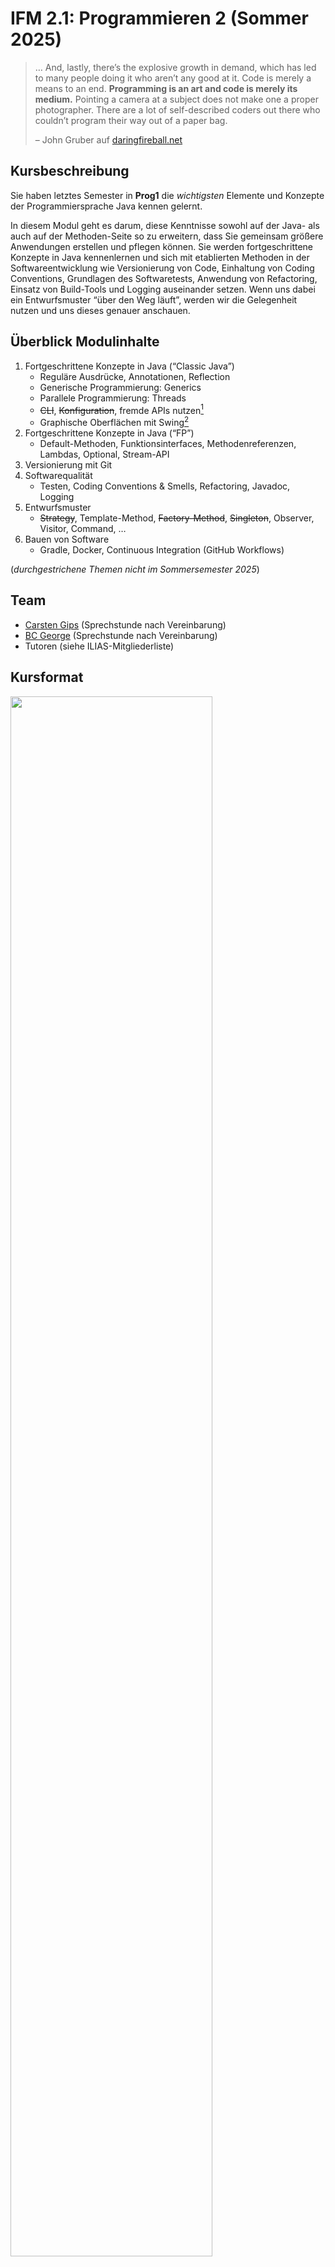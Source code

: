 # IFM 2.1: Programmieren 2 (Sommer 2025)

> … And, lastly, there’s the explosive growth in demand, which has led
> to many people doing it who aren’t any good at it. Code is merely a
> means to an end. **Programming is an art and code is merely its
> medium.** Pointing a camera at a subject does not make one a proper
> photographer. There are a lot of self-described coders out there who
> couldn’t program their way out of a paper bag.
>
> – John Gruber auf
> [daringfireball.net](https://daringfireball.net/2020/04/cobol_programming_coding)

## Kursbeschreibung

Sie haben letztes Semester in **Prog1** die *wichtigsten* Elemente und
Konzepte der Programmiersprache Java kennen gelernt.

In diesem Modul geht es darum, diese Kenntnisse sowohl auf der Java- als
auch auf der Methoden-Seite so zu erweitern, dass Sie gemeinsam größere
Anwendungen erstellen und pflegen können. Sie werden fortgeschrittene
Konzepte in Java kennenlernen und sich mit etablierten Methoden in der
Softwareentwicklung wie Versionierung von Code, Einhaltung von Coding
Conventions, Grundlagen des Softwaretests, Anwendung von Refactoring,
Einsatz von Build-Tools und Logging auseinander setzen. Wenn uns dabei
ein Entwurfsmuster “über den Weg läuft”, werden wir die Gelegenheit
nutzen und uns dieses genauer anschauen.

## Überblick Modulinhalte

1.  Fortgeschrittene Konzepte in Java (“Classic Java”)
    - Reguläre Ausdrücke, Annotationen, Reflection
    - Generische Programmierung: Generics
    - Parallele Programmierung: Threads
    - ~~CLI~~, ~~Konfiguration~~, fremde APIs nutzen[^1]
    - Graphische Oberflächen mit Swing[^2]
2.  Fortgeschrittene Konzepte in Java (“FP”)
    - Default-Methoden, Funktionsinterfaces, Methodenreferenzen,
      Lambdas, Optional, Stream-API
3.  Versionierung mit Git
4.  Softwarequalität
    - Testen, Coding Conventions & Smells, Refactoring, Javadoc, Logging
5.  Entwurfsmuster
    - ~~Strategy~~, Template-Method, ~~Factory-Method~~, ~~Singleton~~,
      Observer, Visitor, Command, …
6.  Bauen von Software
    - Gradle, Docker, Continuous Integration (GitHub Workflows)

(*durchgestrichene Themen nicht im Sommersemester 2025*)

## Team

- [Carsten
  Gips](https://www.hsbi.de/minden/ueber-uns/personenverzeichnis/carsten-gips)
  (Sprechstunde nach Vereinbarung)
- [BC
  George](https://www.hsbi.de/minden/ueber-uns/personenverzeichnis/birgit-christina-george)
  (Sprechstunde nach Vereinbarung)
- Tutoren (siehe ILIAS-Mitgliederliste)

## Kursformat

<img src="admin/images/fahrplan.png" width="80%">

| Vorlesung (2 SWS) | Praktikum (2 SWS) |
|:---|:---|
| Fr, 08:00 - 09:30 Uhr (online) | G1: Fr, 09:45 - 11:15 Uhr (online, Carsten) |
| (Carsten: *Flipped Classroom*) | G2: Fr, 11:30 - 13:00 Uhr (online, Carsten) |
|  | G3: Fr, 09:45 - 11:15 Uhr (online, BC) |
|  | G4: Fr, 11:30 - 13:00 Uhr (online, BC) |

Online-Sitzungen per Zoom (**Zugangsdaten siehe
[ILIAS](https://www.hsbi.de/elearning/goto.php?target=crs_1486054&client_id=FH-Bielefeld)**).
Sie *können* hierzu den Raum J101 bzw. J104 (vgl. Stundenplan) nutzen.

## Fahrplan

Hier finden Sie einen abonnierbaren [Google
Kalender](https://calendar.google.com/calendar/ical/69ecbae80c817d60571a6ec968890b9b7ef0ffea5ce5dad1ef06c46eef7c530f%40group.calendar.google.com/public/basic.ics)
mit allen Terminen der Veranstaltung zum Einbinden in Ihre Kalender-App.

| Monat | Tag | Vorlesung | VL-Quiz | Praktikum |
|:---|:---|:---|:---|:---|
| April | 11\. | Orga (**Zoom**), [FAQ](https://github.com/Programmiermethoden-CampusMinden/Prog2-Lecture/discussions/categories/q-a) |  |  |
|  | 18\. | **Feiertag** | **Feiertag** | **Feiertag** |
|  | 25\. | [Einführung Versionierung](lecture/git/git-intro.md), [Git Basics](lecture/git/git-basics.md); [Lambda-Ausdrücke](lecture/java-modern/lambdas.md); [Gradle](lecture/building/gradle.md) | [Q01](https://www.hsbi.de/elearning/goto.php?target=tst_1527333&client_id=FH-Bielefeld) | [B01](homework/b01.md) |
| Mai | 02\. | [Git-Branches](lecture/git/branches.md), [Branching-Strategien](lecture/git/branching-strategies.md); [Methodenreferenzen](lecture/java-modern/methodreferences.md); [Logging](lecture/quality/logging.md) | [Q02](https://www.hsbi.de/elearning/goto.php?target=tst_1527338&client_id=FH-Bielefeld) | [B02](homework/b02.md) |
|  | 09\. | [Git-Remotes](lecture/git/remotes.md), [Git-Workflows](lecture/git/workflows.md); [Stream-API](lecture/java-modern/stream-api.md); [Record-Klassen](lecture/java-modern/records.md) | [Q03](https://www.hsbi.de/elearning/goto.php?target=tst_1527339&client_id=FH-Bielefeld) | [B03](homework/b03.md) |
|  | 16\. | **Station I** 09:00-11:00 Uhr, B40 (Aufteilung siehe [Ankündigung \#997](https://github.com/Programmiermethoden-CampusMinden/Prog2-Lecture/discussions/997)) |  |  |
|  | 23\. | [Einführung Testen](lecture/quality/testing-intro.md), [JUnit-Basics](lecture/quality/junit-basics.md); [Optional](lecture/java-modern/optional.md); [Visitor-Pattern](lecture/pattern/visitor.md) | [Q04](https://www.hsbi.de/elearning/goto.php?target=tst_1527340&client_id=FH-Bielefeld) | [B04](homework/b04.md) |
|  | 30\. | [Testfallermittlung](lecture/quality/testcases.md), [Mocking](lecture/quality/mockito.md); [Default-Methoden](lecture/java-modern/defaultmethods.md); [Observer-Pattern](lecture/pattern/observer.md); [Continuous Integration (CI)](lecture/building/ci.md) | [Q05](https://www.hsbi.de/elearning/goto.php?target=tst_1527341&client_id=FH-Bielefeld) | [B05](homework/b05.md) |
| Juni | 06\. | [Code-Smells](lecture/quality/smells.md), [Coding-Rules](lecture/quality/codingrules.md), [Refactoring](lecture/quality/refactoring.md); [Javadoc](lecture/quality/javadoc.md) | [Q06](https://www.hsbi.de/elearning/goto.php?target=tst_1527342&client_id=FH-Bielefeld) | [B06](homework/b06.md) |
|  | 13\. | **Station II** 09:00-10:30 Uhr, B40 (Aufteilung siehe [Ankündigung \#1025](https://github.com/Programmiermethoden-CampusMinden/Prog2-Lecture/discussions/1025)) |  |  |
|  | 20\. | [RegExp](lecture/java-classic/regexp.md); [Template-Method-Pattern](lecture/pattern/template-method.md), [Command-Pattern](lecture/pattern/command.md); [Annotationen](lecture/java-classic/annotations.md) | [Q07](https://www.hsbi.de/elearning/goto.php?target=tst_1527343&client_id=FH-Bielefeld) | [B07](homework/b07.md) |
|  | 27\. | Generics: [Klassen und Methoden](lecture/java-classic/generics-classes-methods.md), [Bounds und Wildcards](lecture/java-classic/generics-bounds-wildcards.md), [Type Erasure](lecture/java-classic/generics-type-erasure.md), [Polymorphie](lecture/java-classic/generics-polymorphism.md); [Docker](lecture/building/docker.md) | [Q08](https://www.hsbi.de/elearning/goto.php?target=tst_1527344&client_id=FH-Bielefeld) | [B08](homework/b08.md) |
| Juli | 04\. | [Intro Threads](lecture/java-classic/threads-intro.md), [Synchronisierung](lecture/java-classic/threads-synchronisation.md), [Highlevel Threadkonzepte](lecture/java-classic/threads-highlevel.md); [Reflection](lecture/java-classic/reflection.md) | [Q09](https://www.hsbi.de/elearning/goto.php?target=tst_1527345&client_id=FH-Bielefeld) | [B09](homework/b09.md) |
| *Prüfungsphase I* | 09.07. | **Station III** 09:00-10:30 Uhr, B40 (Aufteilung siehe [Ankündigung \#1032](https://github.com/Programmiermethoden-CampusMinden/Prog2-Lecture/discussions/1032)) |  |  |
| *Prüfungsphase II* | 24.09.(?) | **Station IV**, B40 (Aufteilung siehe Ankündigung) |  |  |

Abgabe der Übungsblätter jeweils **bis Fr, 08:00 Uhr** [im
ILIAS](https://www.hsbi.de/elearning/goto.php?target=exc_1514856&client_id=FH-Bielefeld),
Vorstellung der Lösung im zugehörigen Praktikum. Bearbeitung der Quizzes
jeweils **Sa, 00:00 Uhr (Vorwoche) bis Fr, 08:00 Uhr** [im
ILIAS](https://www.hsbi.de/elearning/goto.php?target=fold_1514843&client_id=FH-Bielefeld).

## Prüfungsform, Note und Credits

**Parcoursprüfung**, 5 ECTS (PO23)

Da Sie das Programmierhandwerk erlernen und üben und vertiefen sollen,
dürfen Sie im Rahmen dieser Lehrveranstaltung noch keine KI-gestützten
Assistenten benutzen. Lösungen, die dennoch ganz oder teilweise unter
Zuhilfenahme von KI-Unterstützung erstellt wurden, werden wie nicht
abgegeben behandelt.

### Prüfung im ersten Zeitraum

1.  **Quizzes**: mind. 5 der 9 Quizzes bestanden (ohne Note/Punkte)
    (Einzelbearbeitung, fristgerecht bis zur jeweiligen Vorlesung, je
    Quiz bis zu 3x wiederholbar, 60% pro Quiz zum Bestehen nötig)
2.  **Praktikum**: mind. 5 der 9 Übungsblätter bestanden (ohne
    Note/Punkte) (bis zu 3er Teams, alle Aufgaben eines Blattes
    bearbeitet, individuelle(!) fristgerechte Abgabe der Lösungen im
    ILIAS als aussagekräftiges [*Post
    Mortem*](https://github.com/Programmiermethoden-CampusMinden/Prog2-Lecture/discussions/981)[^3],
    Vorstellung der Lösungen im Praktikum durch jedes Teammitglied,
    aktive Beteiligung an der Diskussion im Praktikum)
3.  **Station I**: ILIAS-Test (30 Minuten in Minden im B40)
4.  **Station II**: ILIAS-Test (30 Minuten in Minden im B40)
5.  **Station III**: ILIAS-Test (30 Minuten in Minden im B40)

Station I und II finden im Vorlesungsslot statt ([Aufteilung siehe
separate
Ankündigung](https://github.com/Programmiermethoden-CampusMinden/Prog2-Lecture/discussions/1025)),
Station III im ersten Prüfungszeitraum (Termin lt. Bekanntgabe vom
Prüfungsamt: Mi, 09.07., [Aufteilung siehe separate
Ankündigung](https://github.com/Programmiermethoden-CampusMinden/Prog2-Lecture/discussions/1032)).
Die Punkte der beiden besseren Stationen werden summiert bzw. es wird
der Mittelwert der beiden besten prozentualen Ergebnisse ermittelt zur
die Berechnung der Note.[^4]

**Gesamtnote**: 4.0: ab 50%, alle 5% nächste Teilnote, 1.0: ab 95%
(jeweils nur wenn Quizzes bestanden und Praktikum bestanden)

Bei mind. drei über das Minimum hinaus bestandenen Quizzes und/oder
Aufgabenblättern verbessert sich die Gesamtnote um eine Teilnote.

(Hinweise zur [Prüfungsvorbereitung](admin/exams.md) für Station I bis
III)

### Prüfung im zweiten Zeitraum

1.  **Station IV**: Schriftliche Prüfung (digitale Klausur) 90 Minuten
    in Minden im B40 (Termin lt. Bekanntgabe vom Prüfungsamt:
    voraussichtlich 24.09.)

**Gesamtnote**: 4.0: ab 50%, alle 5% nächste Teilnote, 1.0: ab 95%

(Hinweise zur [Prüfungsvorbereitung](admin/exams.md) für Station IV)

## Materialien

### Literatur

1.  [“**Java ist auch eine
    Insel**”](https://openbook.rheinwerk-verlag.de/javainsel/index.html).
    Ullenboom, C., Rheinwerk-Verlag, 2021. ISBN
    [978-3-8362-8745-6](https://fhb-bielefeld.digibib.net/openurl?isbn=978-3-8362-8745-6).
2.  [“**Pro Git** (Second Edition)”](https://git-scm.com/book/en/v2).
    Chacon, S. und Straub, B., Apress, 2014. ISBN
    [978-1-4842-0077-3](https://fhb-bielefeld.digibib.net/openurl?isbn=978-1-4842-0077-3).
3.  [“The Java Tutorials”](https://docs.oracle.com/javase/tutorial/).
    Oracle Corporation, 2024.
4.  [“Learn Java”](https://dev.java/learn/). Oracle Corporation, 2025.

### Tools

- JDK: **Java SE 21 (LTS)**
  ([Oracle](https://www.oracle.com/java/technologies/downloads/) oder
  [Alternativen](https://code.visualstudio.com/docs/languages/java#_install-a-java-development-kit-jdk),
  bitte 64-bit Version nutzen)
- IDE: [Eclipse IDE for Java
  Developers](https://www.eclipse.org/downloads/) oder [IntelliJ IDEA
  (Community Edition)](https://www.jetbrains.com/idea/) oder [Visual
  Studio Code](https://code.visualstudio.com/) oder
  [Vim](https://www.vim.org/) oder …
- [Git](https://git-scm.com/)

## Förderungen und Kooperationen

### Förderung durch DH.NRW (Digi Fellowships)

Die Überarbeitung dieser Lehrveranstaltung wurde vom Ministerium für
Kultur und Wissenschaft (MKW) in NRW im Einvernehmen mit der Digitalen
Hochschule NRW (DH.NRW) gefördert: [“Fellowships für Innovationen in der
digitalen
Hochschulbildung”](https://www.dh.nrw/kooperationen/Digi-Fellows-2)
(*Digi Fellowships*).

### Kooperation mit dem DigikoS-Projekt

Diese Vorlesung wurde vom Projekt [“Digitalbaukasten für
kompetenzorientiertes Selbststudium”](https://www.digikos.de)
(*DigikoS*) unterstützt. Ein vom DigikoS-Projekt ausgebildeter Digital
Learning Scout hat insbesondere die Koordination der digitalen
Gruppenarbeiten, des Peer-Feedbacks und der Postersessions in ILIAS
technisch und inhaltlich begleitet. DigikoS wird als Verbundprojekt von
der Stiftung Innovation in der Hochschullehre gefördert.

------------------------------------------------------------------------

## LICENSE

<img src="https://licensebuttons.net/l/by-sa/4.0/88x31.png">

Unless otherwise noted, [this
work](https://github.com/Programmiermethoden-CampusMinden/Prog2-Lecture)
by [Carsten Gips](https://github.com/cagix) and
[contributors](https://github.com/Programmiermethoden-CampusMinden/Prog2-Lecture/graphs/contributors)
is licensed under [CC BY-SA
4.0](https://github.com/Programmiermethoden-CampusMinden/Prog2-Lecture/blob/master/LICENSE.md).
See the [credits](CREDITS.md) for a detailed list of contributing
projects.

<blockquote><p><sup><sub><strong>Last modified:</strong> ff6effe (readme: use simple markdown image (license), 2025-07-24)<br></sub></sup></p></blockquote>

[^1]: als Teilaufgabe im Praktikum

[^2]: nur als Wiederholung im Praktikum

[^3]: **Post Mortem**: Jede Person beschreibt in der ILIAS-Abgabe
    individuell(!) die Bearbeitung des jeweiligen Aufgabenblattes
    zurückblickend mit 200 bis 400 Wörtern. Gehen Sie dabei
    aussagekräftig und nachvollziehbar auf folgende Punkte ein: (a)
    Zusammenfassung: Was wurde gemacht? (b) Implementierungsdetails:
    Kurze Beschreibung besonders interessanter Aspekte der Umsetzung.
    (c) Was war der schwierigste Teil bei der Bearbeitung? Wie haben Sie
    dieses Problem gelöst? (d) Was haben Sie gelernt oder (besser)
    verstanden? (e) Team: Mit wem haben Sie zusammengearbeitet? (f)
    Links zu Ihren Pull-Requests mit der Lösung (erst ab Blatt 04).
    Siehe auch
    https://github.com/Programmiermethoden-CampusMinden/Prog2-Lecture/discussions/981.

[^4]: Wenn die Maximalzahl der Punkte für Station I, II und III
    identisch ist, wird einfach die Summe der Punkte der beiden besseren
    Stationen berechnet und für die Bildung der Gesamtnote genutzt. Wenn
    die Maximalzahl der Punkte für Station I, II und III voneinander
    abweicht, dann wird jeweils das erreichte prozentuale Ergebnis
    berechnet und die Gesamtnote über den Mittelwert der beiden besseren
    Ergebnisse berechnet.
